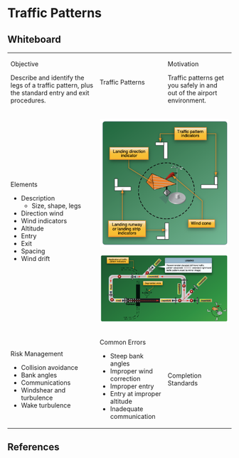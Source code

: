 # Traffic Patterns

## Whiteboard

<table className="maneuver-wb">

<tr>

<td className="wb-col-1">

<label>Objective</label>

Describe and identify the legs of a traffic pattern, plus the standard entry and exit procedures.

</td>

<td className="wb-col-2 maneuver-title">

<label className="maneuver-label">Traffic Patterns</label>

</td>

<td className="wb-col-3">

<label>Motivation</label>

Traffic patterns get you safely in and out of the airport environment.

</td>

</tr>

<tr>

<td className="wb-col-1">

<label>Elements</label>

- Description
  - Size, shape, legs
- Direction wind
- Wind indicators
- Altitude
- Entry
- Exit
- Spacing
- Wind drift

</td>

<td className="wb-col-2"  colspan="2">

![w:300](images/image-1.png)

![w:800](images/image-2.png)

</td>

</tr>

<tr>

<td className="wb-col-1">

<label>Risk Management</label>

- Collision avoidance
- Bank angles
- Communications
- Windshear and turbulence
- Wake turbulence

</td>

<td className="wb-col-2">

<label>Common Errors</label>

- Steep bank angles
- Improper wind correction
- Improper entry
- Entry at improper altitude
- Inadequate communication

</td>

<td className="wb-col-3">

<label>Completion Standards</label>

</td>

</tr>

</table>

## References
